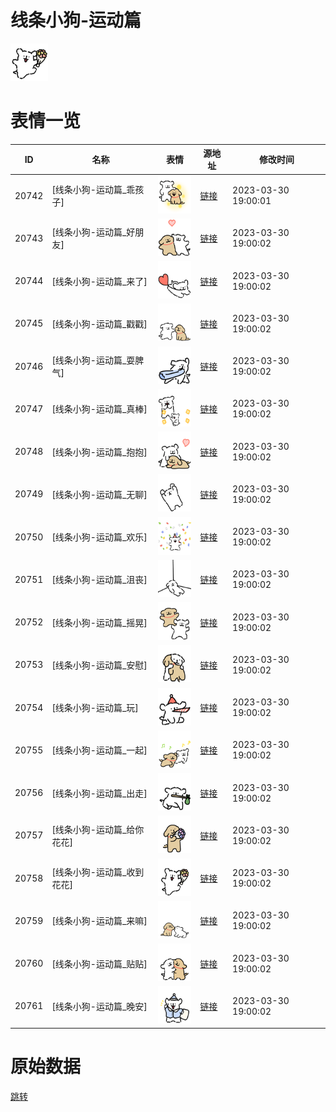 # 线条小狗-运动篇

<img src="./cover.png" height="60" alt="cover" />

# 表情一览

|ID|名称|表情|源地址|修改时间|
|----|----|----|----|----|
|20742|[线条小狗-运动篇_乖孩子]|<img src="./pic/020742_%5B线条小狗-运动篇_乖孩子%5D.png" height="60" alt="乖孩子"/>|[链接](https://i0.hdslb.com/bfs/garb/e06319045a732721a60e119c426aec50ddacd018.png)|2023-03-30 19:00:01|
|20743|[线条小狗-运动篇_好朋友]|<img src="./pic/020743_%5B线条小狗-运动篇_好朋友%5D.png" height="60" alt="好朋友"/>|[链接](https://i0.hdslb.com/bfs/garb/b81375553d8c9e723da527e1507728dc2412635b.png)|2023-03-30 19:00:02|
|20744|[线条小狗-运动篇_来了]|<img src="./pic/020744_%5B线条小狗-运动篇_来了%5D.png" height="60" alt="来了"/>|[链接](https://i0.hdslb.com/bfs/garb/50de1cf44d6f61e9648094296bea9f973bf9a56d.png)|2023-03-30 19:00:02|
|20745|[线条小狗-运动篇_戳戳]|<img src="./pic/020745_%5B线条小狗-运动篇_戳戳%5D.png" height="60" alt="戳戳"/>|[链接](https://i0.hdslb.com/bfs/garb/f0b1001038d68690af7c14e18b116ace31cbeef7.png)|2023-03-30 19:00:02|
|20746|[线条小狗-运动篇_耍脾气]|<img src="./pic/020746_%5B线条小狗-运动篇_耍脾气%5D.png" height="60" alt="耍脾气"/>|[链接](https://i0.hdslb.com/bfs/garb/5e6aa6af6808e7766af659bd88a5faecbc99015f.png)|2023-03-30 19:00:02|
|20747|[线条小狗-运动篇_真棒]|<img src="./pic/020747_%5B线条小狗-运动篇_真棒%5D.png" height="60" alt="真棒"/>|[链接](https://i0.hdslb.com/bfs/garb/b4e725e26d0c6a7d692aa99e8b25c94c66632dfe.png)|2023-03-30 19:00:02|
|20748|[线条小狗-运动篇_抱抱]|<img src="./pic/020748_%5B线条小狗-运动篇_抱抱%5D.png" height="60" alt="抱抱"/>|[链接](https://i0.hdslb.com/bfs/garb/8a5f8f54b38bd8144572c4f74bff80345adff982.png)|2023-03-30 19:00:02|
|20749|[线条小狗-运动篇_无聊]|<img src="./pic/020749_%5B线条小狗-运动篇_无聊%5D.png" height="60" alt="无聊"/>|[链接](https://i0.hdslb.com/bfs/garb/1c227aef9f74a51234095a0c1f396b6b7cd6ae77.png)|2023-03-30 19:00:02|
|20750|[线条小狗-运动篇_欢乐]|<img src="./pic/020750_%5B线条小狗-运动篇_欢乐%5D.png" height="60" alt="欢乐"/>|[链接](https://i0.hdslb.com/bfs/garb/56ccdd315443399aa7a13aa013be93aa552c0aee.png)|2023-03-30 19:00:02|
|20751|[线条小狗-运动篇_沮丧]|<img src="./pic/020751_%5B线条小狗-运动篇_沮丧%5D.png" height="60" alt="沮丧"/>|[链接](https://i0.hdslb.com/bfs/garb/178c1072baaf2917663ae3b928bfd4b3d49657e1.png)|2023-03-30 19:00:02|
|20752|[线条小狗-运动篇_摇晃]|<img src="./pic/020752_%5B线条小狗-运动篇_摇晃%5D.png" height="60" alt="摇晃"/>|[链接](https://i0.hdslb.com/bfs/garb/74520af078c64a9df539c7996f3161ccdc63c39d.png)|2023-03-30 19:00:02|
|20753|[线条小狗-运动篇_安慰]|<img src="./pic/020753_%5B线条小狗-运动篇_安慰%5D.png" height="60" alt="安慰"/>|[链接](https://i0.hdslb.com/bfs/garb/2a8bac606dd7cc794ead8ab623664eb5fc099d09.png)|2023-03-30 19:00:02|
|20754|[线条小狗-运动篇_玩]|<img src="./pic/020754_%5B线条小狗-运动篇_玩%5D.png" height="60" alt="玩"/>|[链接](https://i0.hdslb.com/bfs/garb/abdba30bd778f80dc39e0810dcbbfd7bfd530866.png)|2023-03-30 19:00:02|
|20755|[线条小狗-运动篇_一起]|<img src="./pic/020755_%5B线条小狗-运动篇_一起%5D.png" height="60" alt="一起"/>|[链接](https://i0.hdslb.com/bfs/garb/96df0f03fdc7b990d2d65a911c25e53e296eb20a.png)|2023-03-30 19:00:02|
|20756|[线条小狗-运动篇_出走]|<img src="./pic/020756_%5B线条小狗-运动篇_出走%5D.png" height="60" alt="出走"/>|[链接](https://i0.hdslb.com/bfs/garb/28b9c3076818eac7555df7ce0eb8c87049631b68.png)|2023-03-30 19:00:02|
|20757|[线条小狗-运动篇_给你花花]|<img src="./pic/020757_%5B线条小狗-运动篇_给你花花%5D.png" height="60" alt="给你花花"/>|[链接](https://i0.hdslb.com/bfs/garb/90810647eb0f817bd931f4a83afab87698ea2eba.png)|2023-03-30 19:00:02|
|20758|[线条小狗-运动篇_收到花花]|<img src="./pic/020758_%5B线条小狗-运动篇_收到花花%5D.png" height="60" alt="收到花花"/>|[链接](https://i0.hdslb.com/bfs/garb/1dc17d81079affe5d6c570a94bcca5597827ac52.png)|2023-03-30 19:00:02|
|20759|[线条小狗-运动篇_来嘛]|<img src="./pic/020759_%5B线条小狗-运动篇_来嘛%5D.png" height="60" alt="来嘛"/>|[链接](https://i0.hdslb.com/bfs/garb/f8f68cf75e47c06cb6aeb22b0a29296f23b58eeb.png)|2023-03-30 19:00:02|
|20760|[线条小狗-运动篇_贴贴]|<img src="./pic/020760_%5B线条小狗-运动篇_贴贴%5D.png" height="60" alt="贴贴"/>|[链接](https://i0.hdslb.com/bfs/garb/573ee2556aa1569c285dd9fcc052dc922302e84b.png)|2023-03-30 19:00:02|
|20761|[线条小狗-运动篇_晚安]|<img src="./pic/020761_%5B线条小狗-运动篇_晚安%5D.png" height="60" alt="晚安"/>|[链接](https://i0.hdslb.com/bfs/garb/2298a4762b07422792d0add29da8c1c94f32319f.png)|2023-03-30 19:00:02|

# 原始数据

[跳转](./raw.json)

